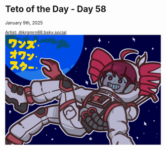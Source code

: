 # Teto of the Day - Day 58
<div class="post-date">January 9th, 2025</div>


[Artist: @krgmrn88.bsky.social](https://bsky.app/profile/krgmrn88.bsky.social/post/3lfc7pnrcrs2l)
![Kasane Teto Art](/totd/DAY_58.jpg)